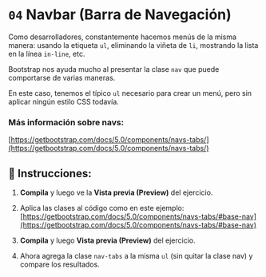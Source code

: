 # `04` Navbar (Barra de Navegación)

Como desarrolladores, constantemente hacemos menús de la misma manera: usando la etiqueta `ul`, eliminando la viñeta de `li`, mostrando la lista en la línea `in-line`, etc.

Bootstrap nos ayuda mucho al presentar la clase `nav` que puede comportarse de varias maneras.

En este caso, tenemos el típico `ul` necesario para crear un menú, pero sin aplicar ningún estilo CSS todavía.

### Más información sobre navs:

[https://getbootstrap.com/docs/5.0/components/navs-tabs/](https://getbootstrap.com/docs/5.0/components/navs-tabs/)

## 📝 Instrucciones:

1. **Compila** y luego ve la **Vista previa (Preview)** del ejercicio.

2. Aplica las clases al código como en este ejemplo: [https://getbootstrap.com/docs/5.0/components/navs-tabs/#base-nav](https://getbootstrap.com/docs/5.0/components/navs-tabs/#base-nav)

3. **Compila** y luego **Vista previa (Preview)** del ejercicio.

4. Ahora agrega la clase `nav-tabs` a la misma `ul` (sin quitar la clase nav) y compare los resultados.